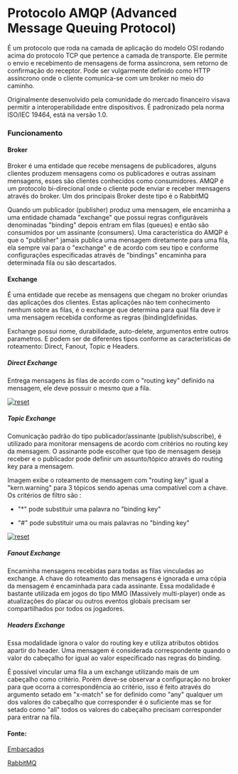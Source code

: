 # Protocolo AMQP (Advanced Message Queuing Protocol)

<p>
É um protocolo que roda na camada de aplicação do modelo OSI rodando acima do protocolo TCP que pertence a camada de transporte. Ele permite o envio e recebimento de mensagens de forma assíncrona, sem retorno de confirmação do receptor. Pode ser vulgarmente definido como HTTP assíncrono onde o cliente comunica-se com um broker no meio do caminho.
</p>

<p>
Originalmente desenvolvido pela comunidade do mercado financeiro visava permitir a interoperabilidade entre dispositivos. É padronizado pela norma ISO/IEC 19464, está na versão 1.0.

</p>

### Funcionamento

#### Broker

<p>
Broker é uma entidade que recebe mensagens de publicadores, alguns clientes produzem mensagens como os publicadores e outras assinam mensagens, esses são clientes conhecidos como consumidores. AMQP é um protocolo bi-direcional onde o cliente pode enviar e receber mensagens através do broker. Um dos principais Broker deste tipo é o RabbitMQ
</p>

<p>
Quando um publicador (publisher) produz uma mensagem, ele encaminha a uma entidade chamada "exchange" que possui regras configuráveis denominadas "binding" depois entram em filas (queues) e então são consumidos por um assinante (consumers). Uma característica do AMQP é que o "publisher" jamais publica uma mensagem diretamente para uma fila, ela sempre vai para o "exchange" e de acordo com seu tipo e conforme configurações especificadas através de "bindings" encaminha para determinada fila ou são descartados.

</p>

#### Exchange

<p>
É uma entidade que recebe as mensagens que chegam no broker oriundas das aplicações dos clientes. Estas aplicações não tem conhecimento nenhum sobre as filas, é o exchange que determina para qual fila deve ir uma mensagem recebida conforme as regras (binding)definidas.

</p>

<p>
Exchange possui nome, durabilidade, auto-delete, argumentos entre outros parametros. E podem ser de diferentes tipos conforme as características de roteamento: Direct, Fanout, Topic e Headers.  
</p>

##### Direct Exchange

<p>
Entrega mensagens às filas de acordo com o "routing key" definido na mensagem, ele deve possuir o mesmo que a fila.
</p>


<p><a target="_blank" rel="noopener noreferrer" href="https://user-images.githubusercontent.com/22710963/77130121-66e02d00-6a35-11ea-9766-4b5b7d5f056b.png">
  <img src="https://user-images.githubusercontent.com/22710963/77130121-66e02d00-6a35-11ea-9766-4b5b7d5f056b.png" alt="reset" style="max-width:100%;"></a></p> 

<p>

##### Topic Exchange 

Comunicação padrão do tipo publicador/assinante (publish/subscribe), é utilizado para monitorar mensagens de acordo com critérios no routing key da mensagem. O assinante pode escolher que tipo de mensagem deseja receber e o publicador pode definir um assunto/tópico através do routing key para a mensagem.
 
</p>

Imagem exibe o roteamento de mensagem com "routing key" igual a "kern.warning" para 3 tópicos sendo apenas uma compatível com a chave. Os critérios de filtro são :

- "*" pode substituir uma palavra no "binding key"

- "#" pode substituir uma ou mais palavras no "binding key"

<p><a target="_blank" rel="noopener noreferrer" href="https://user-images.githubusercontent.com/22710963/77130549-2a153580-6a37-11ea-9904-6bcec6684e38.png">
  <img src="https://user-images.githubusercontent.com/22710963/77130549-2a153580-6a37-11ea-9904-6bcec6684e38.png" alt="reset" style="max-width:100%;"></a></p> 

##### Fanout Exchange
<p>
Encaminha mensagens recebidas para todas as filas vinculadas ao exchange. A chave do roteamento das mensagens é ignorada e uma cópia da mensagem é encaminhada para cada assinante. 
Essa modalidade é bastante utilizada em jogos do tipo MMO (Massively multi-player) onde as atualizações do placar ou outros eventos globais precisam ser compartilhados por todos os jogadores.
</p>

##### Headers Exchange
<p>
Essa modalidade ignora o valor do routing key e utiliza atributos obtidos apartir do header. Uma mensagem é considerada correspondente quando o valor do cabeçalho for igual ao valor especificado nas regras do binding.
</p>
<p>
É possível vincular uma fila a um exchange utilizando mais de um cabeçalho como critério. Porém deve-se observar a configuração no broker para que ocorra a correspondência ao critério, isso é feito através do argumento setado em "x-match" se for definido como "any" qualquer um dos valores do cabeçalho que corresponder é o suficiente mas se for setado como "all" todos os valores do cabeçalho precisam corresponder para entrar na fila.
</p>

#### Fonte:

[Embarcados](https://www.embarcados.com.br/amqp-protocolo-de-comunicacao-para-iot)

[RabbitMQ](https://www.rabbitmq.com/tutorials/amqp-concepts.html)